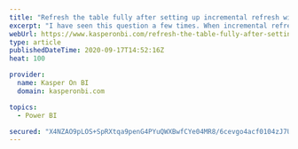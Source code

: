 ```yaml
---
title: "Refresh the table fully after setting up incremental refresh with TMSL"
excerpt: "I have seen this question a few times. When incremental refresh is setup, we cannot refresh the whole model. Some workarounds are deploying the model...The post Refresh the table fully after setting up incremental refresh with TMSL appeared first on Kasper On BI. "
webUrl: https://www.kasperonbi.com/refresh-the-table-fully-after-setting-up-incremental-refresh-with-tmsl/
type: article
publishedDateTime: 2020-09-17T14:52:16Z
heat: 100

provider:
  name: Kasper On BI
  domain: kasperonbi.com

topics:
  - Power BI

secured: "X4NZAO9pLOS+SpRXtqa9penG4PYuQWXBwfCYe04MR8/6cevgo4acf0104zJ7UqCQbnkqDaFoq6SzVd+UWbD+tUPDk2h6ULBxhlfSS7L8hST//h48v50CTq+E0VUzigPeISz9/7mWbmf0T08i4mba1SCYFP5v4MY2cdq0SczJHqUXpAVCqLAFeIWrTR5b3OtQ/RiWl6t50dCDAy2qJqsdjv/Q2FgT4CEd5gZdiwWy/V5ycsmGMbs++8xQUcXO8wEeanBOSlCF5qSOtrUUU9Cm7L6ICxtVOyH6E50minczy0ULd5nNPqHl8PtNLkMPV9SMoJEXE79X+oLRdp2fkU85wRfKerz1uyCgEDnmDve3kHc=;d16B2NXSplTGNlANQm5beg=="
---
```


